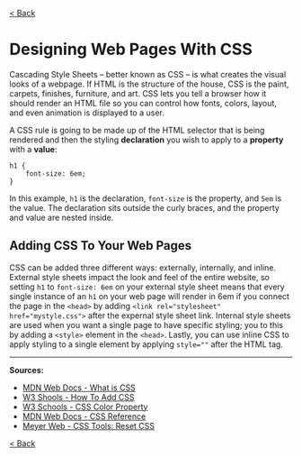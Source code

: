 [< Back](https://paulmichaelarmstrong.github.io/reading-notes/)

# Designing Web Pages With CSS
Cascading Style Sheets – better known as CSS – is what creates the visual looks of a webpage. If HTML is the structure of the house, CSS is the paint, carpets, finishes, furniture, and art. CSS lets you tell a browser how it should render an HTML file so you can control how fonts, colors, layout, and even animation is displayed to a user. 

A CSS rule is going to be made up of the HTML selector that is being rendered and then the styling **declaration** you wish to apply to a **property** with a **value**:

```
h1 {
    font-size: 6em;
}
```

In this example, `h1` is the declaration, `font-size` is the property, and `5em` is the value. The declaration sits outside the curly braces, and the property and value are nested inside.

## Adding CSS To Your Web Pages
CSS can be added three different ways: externally, internally, and inline. External style sheets impact the look and feel of the entire website, so setting `h1` to `font-size: 6em` on your external style sheet means that every single instance of an `h1` on your web page will render in 6em if you connect the page in the `<head>` by adding  `<link rel="stylesheet" href="mystyle.css">` after the expernal style sheet link. Internal style sheets are used when you want a single page to have specific styling; you to this by adding a `<style>` element in the `<head>`. Lastly, you can use inline CSS to apply styling to a single element by applying `style=""` after the HTML tag.


***

**Sources:**
- [MDN Web Docs - What is CSS](https://developer.mozilla.org/en-US/docs/Learn/CSS/First_steps/What_is_CSS)
- [W3 Shools - How To Add CSS](https://www.w3schools.com/css/css_howto.asp)
- [W3 Schools - CSS Color Property](https://www.w3schools.com/cssref/pr_text_color.asp)
- [MDN Web Docs - CSS Reference](https://developer.mozilla.org/en-US/docs/Web/CSS/Reference)
- [Meyer Web - CSS Tools: Reset CSS](https://meyerweb.com/eric/tools/css/reset/)

[< Back](https://paulmichaelarmstrong.github.io/reading-notes/)